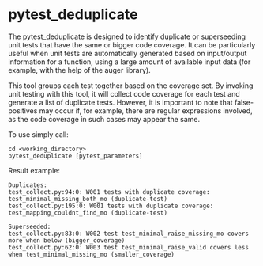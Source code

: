 # pytest_deduplicate

The pytest_deduplicate is designed to identify duplicate or superseeding unit tests that have the same or bigger code coverage. 
It can be particularly useful when unit tests are automatically generated based on input/output information for a function, 
using a large amount of available input data (for example, with the help of the auger library).

This tool groups each test together based on the coverage set. 
By invoking unit testing with this tool, it will collect code coverage for each test and generate a list of duplicate tests. 
However, it is important to note that false-positives may occur if, for example, there are regular expressions involved, as the code coverage in such cases may appear the same.

To use simply call:

    cd <working_directory>
    pytest_deduplicate [pytest_parameters]

Result example:

```
Duplicates:
test_collect.py:94:0: W001 tests with duplicate coverage: test_minimal_missing_both_mo (duplicate-test)
test_collect.py:195:0: W001 tests with duplicate coverage: test_mapping_couldnt_find_mo (duplicate-test)

Superseeded:
test_collect.py:83:0: W002 test test_minimal_raise_missing_mo covers more when below (bigger_coverage)
test_collect.py:62:0: W003 test test_minimal_raise_valid covers less when test_minimal_missing_mo (smaller_coverage)
```
